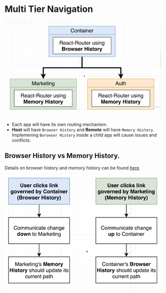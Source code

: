 # Multi Tier Navigation

![MultiTierRouting](./assets/section6/multiTierRouting.png)

- Each app will have its own routing mechanism.
- **Host** will have `Browser History` and **Remote** will have `Memory History`. Implemening `Borowser History` inside a child app will cause issues and conflicts.


## Browser History vs Memory History.

Details on browser history and memory history can be found [here](6-1-history_comparison.md).

![browserHistory&MemoryHistory](./assets/section6/browserHistory&MemoryHistory.png)